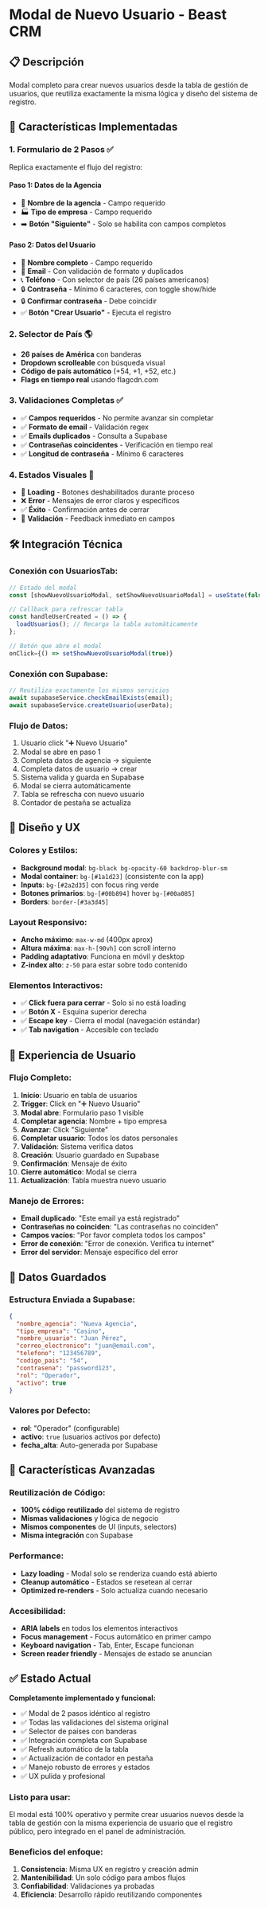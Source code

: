# Modal de Nuevo Usuario - Beast CRM

## 📋 Descripción

Modal completo para crear nuevos usuarios desde la tabla de gestión de usuarios, que reutiliza exactamente la misma lógica y diseño del sistema de registro.

## 🎯 Características Implementadas

### 1. **Formulario de 2 Pasos** ✅
Replica exactamente el flujo del registro:

#### **Paso 1: Datos de la Agencia**
- 🏢 **Nombre de la agencia** - Campo requerido
- 🏭 **Tipo de empresa** - Campo requerido
- ➡️ **Botón "Siguiente"** - Solo se habilita con campos completos

#### **Paso 2: Datos del Usuario**
- 👤 **Nombre completo** - Campo requerido
- 📧 **Email** - Con validación de formato y duplicados
- 📞 **Teléfono** - Con selector de país (26 países americanos)
- 🔒 **Contraseña** - Mínimo 6 caracteres, con toggle show/hide
- 🔒 **Confirmar contraseña** - Debe coincidir
- ✅ **Botón "Crear Usuario"** - Ejecuta el registro

### 2. **Selector de País** 🌎
- **26 países de América** con banderas
- **Dropdown scrolleable** con búsqueda visual
- **Código de país automático** (+54, +1, +52, etc.)
- **Flags en tiempo real** usando flagcdn.com

### 3. **Validaciones Completas** ✅
- ✅ **Campos requeridos** - No permite avanzar sin completar
- ✅ **Formato de email** - Validación regex
- ✅ **Emails duplicados** - Consulta a Supabase
- ✅ **Contraseñas coincidentes** - Verificación en tiempo real
- ✅ **Longitud de contraseña** - Mínimo 6 caracteres

### 4. **Estados Visuales** 🎨
- 🔄 **Loading** - Botones deshabilitados durante proceso
- ❌ **Error** - Mensajes de error claros y específicos
- ✅ **Éxito** - Confirmación antes de cerrar
- 🚫 **Validación** - Feedback inmediato en campos

## 🛠️ Integración Técnica

### **Conexión con UsuariosTab:**
```typescript
// Estado del modal
const [showNuevoUsuarioModal, setShowNuevoUsuarioModal] = useState(false);

// Callback para refrescar tabla
const handleUserCreated = () => {
  loadUsuarios(); // Recarga la tabla automáticamente
};

// Botón que abre el modal
onClick={() => setShowNuevoUsuarioModal(true)}
```

### **Conexión con Supabase:**
```typescript
// Reutiliza exactamente los mismos servicios
await supabaseService.checkEmailExists(email);
await supabaseService.createUsuario(userData);
```

### **Flujo de Datos:**
1. Usuario click "➕ Nuevo Usuario"
2. Modal se abre en paso 1
3. Completa datos de agencia → siguiente
4. Completa datos de usuario → crear
5. Sistema valida y guarda en Supabase
6. Modal se cierra automáticamente
7. Tabla se refrescha con nuevo usuario
8. Contador de pestaña se actualiza

## 🎨 Diseño y UX

### **Colores y Estilos:**
- **Background modal**: `bg-black bg-opacity-60 backdrop-blur-sm`
- **Modal container**: `bg-[#1a1d23]` (consistente con la app)
- **Inputs**: `bg-[#2a2d35]` con focus ring verde
- **Botones primarios**: `bg-[#00b894]` hover `bg-[#00a085]`
- **Borders**: `border-[#3a3d45]`

### **Layout Responsivo:**
- **Ancho máximo**: `max-w-md` (400px aprox)
- **Altura máxima**: `max-h-[90vh]` con scroll interno
- **Padding adaptativo**: Funciona en móvil y desktop
- **Z-index alto**: `z-50` para estar sobre todo contenido

### **Elementos Interactivos:**
- ✅ **Click fuera para cerrar** - Solo si no está loading
- ✅ **Botón X** - Esquina superior derecha
- ✅ **Escape key** - Cierra el modal (navegación estándar)
- ✅ **Tab navigation** - Accesible con teclado

## 📱 Experiencia de Usuario

### **Flujo Completo:**
1. **Inicio**: Usuario en tabla de usuarios
2. **Trigger**: Click en "➕ Nuevo Usuario"
3. **Modal abre**: Formulario paso 1 visible
4. **Completar agencia**: Nombre + tipo empresa
5. **Avanzar**: Click "Siguiente"
6. **Completar usuario**: Todos los datos personales
7. **Validación**: Sistema verifica datos
8. **Creación**: Usuario guardado en Supabase
9. **Confirmación**: Mensaje de éxito
10. **Cierre automático**: Modal se cierra
11. **Actualización**: Tabla muestra nuevo usuario

### **Manejo de Errores:**
- **Email duplicado**: "Este email ya está registrado"
- **Contraseñas no coinciden**: "Las contraseñas no coinciden"
- **Campos vacíos**: "Por favor completa todos los campos"
- **Error de conexión**: "Error de conexión. Verifica tu internet"
- **Error del servidor**: Mensaje específico del error

## 🔐 Datos Guardados

### **Estructura Enviada a Supabase:**
```json
{
  "nombre_agencia": "Nueva Agencia",
  "tipo_empresa": "Casino",
  "nombre_usuario": "Juan Pérez",
  "correo_electronico": "juan@email.com",
  "telefono": "123456789",
  "codigo_pais": "54",
  "contrasena": "password123",
  "rol": "Operador",
  "activo": true
}
```

### **Valores por Defecto:**
- **rol**: "Operador" (configurable)
- **activo**: `true` (usuarios activos por defecto)
- **fecha_alta**: Auto-generada por Supabase

## 🚀 Características Avanzadas

### **Reutilización de Código:**
- **100% código reutilizado** del sistema de registro
- **Mismas validaciones** y lógica de negocio
- **Mismos componentes** de UI (inputs, selectors)
- **Misma integración** con Supabase

### **Performance:**
- **Lazy loading** - Modal solo se renderiza cuando está abierto
- **Cleanup automático** - Estados se resetean al cerrar
- **Optimized re-renders** - Solo actualiza cuando necesario

### **Accesibilidad:**
- **ARIA labels** en todos los elementos interactivos
- **Focus management** - Focus automático en primer campo
- **Keyboard navigation** - Tab, Enter, Escape funcionan
- **Screen reader friendly** - Mensajes de estado se anuncian

## ✅ Estado Actual

**Completamente implementado y funcional:**
- ✅ Modal de 2 pasos idéntico al registro
- ✅ Todas las validaciones del sistema original
- ✅ Selector de países con banderas
- ✅ Integración completa con Supabase
- ✅ Refresh automático de la tabla
- ✅ Actualización de contador en pestaña
- ✅ Manejo robusto de errores y estados
- ✅ UX pulida y profesional

### **Listo para usar:**
El modal está 100% operativo y permite crear usuarios nuevos desde la tabla de gestión con la misma experiencia de usuario que el registro público, pero integrado en el panel de administración.

### **Beneficios del enfoque:**
1. **Consistencia**: Misma UX en registro y creación admin
2. **Mantenibilidad**: Un solo código para ambos flujos
3. **Confiabilidad**: Validaciones ya probadas
4. **Eficiencia**: Desarrollo rápido reutilizando componentes
